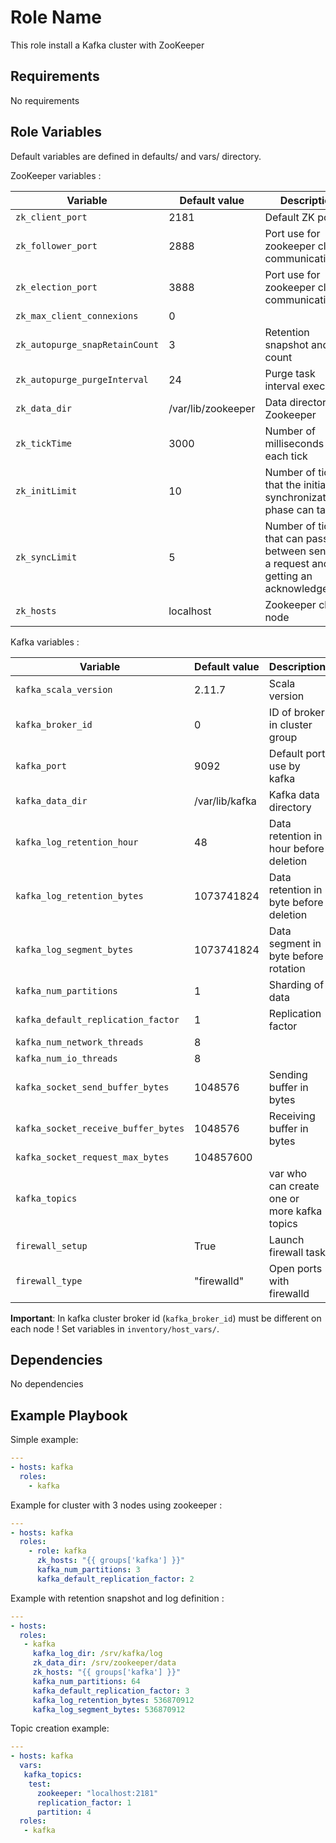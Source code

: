 Role Name
=========

This role install a Kafka cluster with ZooKeeper

Requirements
------------

No requirements

Role Variables
--------------

Default variables are defined in defaults/ and vars/ directory.

ZooKeeper variables :

| Variable | Default value | Description |
| -------- | ------------- | ----------- |
| `zk_client_port` | 2181 | Default ZK port |
| `zk_follower_port` | 2888 | Port use for zookeeper cluster communication |
| `zk_election_port` | 3888 | Port use for zookeeper cluster communication |
| `zk_max_client_connexions` | 0 |  |
| `zk_autopurge_snapRetainCount` | 3 | Retention snapshot and log count |
| `zk_autopurge_purgeInterval` | 24 | Purge task interval execution |
| `zk_data_dir` | /var/lib/zookeeper | Data directory of Zookeeper |
| `zk_tickTime` | 3000 | Number of milliseconds of each tick |
| `zk_initLimit` | 10 | Number of ticks that the initial synchronization phase can take |
| `zk_syncLimit` | 5 | Number of ticks that can pass between sending a request and getting an acknowledgement<Paste> |
| `zk_hosts` | localhost | Zookeeper cluster node |

Kafka variables :

| Variable | Default value | Description |
| -------- | ------------- | ----------- |
| `kafka_scala_version` | 2.11.7 | Scala version |
| `kafka_broker_id` | 0 | ID of broker in cluster group |
| `kafka_port` | 9092 | Default port use by kafka |
| `kafka_data_dir` | /var/lib/kafka | Kafka data directory |
| `kafka_log_retention_hour` | 48 | Data retention in hour before deletion |
| `kafka_log_retention_bytes` | 1073741824 | Data retention in byte before deletion |
| `kafka_log_segment_bytes` | 1073741824 | Data segment in byte before rotation |
| `kafka_num_partitions` | 1 | Sharding of data |
| `kafka_default_replication_factor` | 1 | Replication factor |
| `kafka_num_network_threads` | 8 |  |
| `kafka_num_io_threads` | 8 |  |
| `kafka_socket_send_buffer_bytes` | 1048576 | Sending buffer in bytes |
| `kafka_socket_receive_buffer_bytes` | 1048576 | Receiving buffer in bytes |
| `kafka_socket_request_max_bytes` | 104857600 |  |
| `kafka_topics` | | var who can create one or more kafka topics|
| `firewall_setup` | True | Launch firewall task |
| `firewall_type` | "firewalld" | Open ports with firewalld |

**Important**: In kafka cluster broker id (`kafka_broker_id`) must be different on each node ! Set variables in `inventory/host_vars/`.

Dependencies
------------

No dependencies

Example Playbook
----------------

Simple example:

```YAML
---
- hosts: kafka
  roles:
    - kafka
```

Example for cluster with 3 nodes using zookeeper :

```YAML
---
- hosts: kafka
  roles:
    - role: kafka
      zk_hosts: "{{ groups['kafka'] }}"
      kafka_num_partitions: 3
      kafka_default_replication_factor: 2
```

Example with retention snapshot and log definition :

```YAML
---
- hosts:
  roles:
   - kafka
     kafka_log_dir: /srv/kafka/log
     zk_data_dir: /srv/zookeeper/data
     zk_hosts: "{{ groups['kafka'] }}"
     kafka_num_partitions: 64
     kafka_default_replication_factor: 3
     kafka_log_retention_bytes: 536870912
     kafka_log_segment_bytes: 536870912
```


Topic creation example:

```YAML
---
- hosts: kafka
  vars:
   kafka_topics:
    test:
      zookeeper: "localhost:2181"
      replication_factor: 1
      partition: 4
  roles:
   - kafka
```
